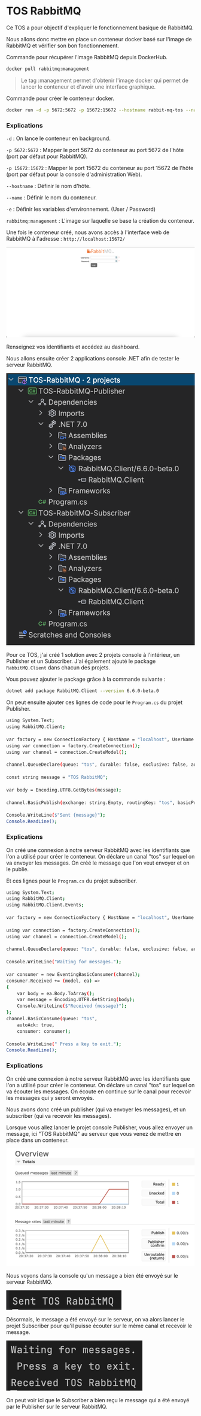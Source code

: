 # TOS RabbitMQ

Ce TOS a pour objectif d'expliquer le fonctionnement basique de RabbitMQ.

Nous allons donc mettre en place un conteneur docker basé sur l'image de RabbitMQ et vérifier son bon fonctionnement.

Commande pour récupérer l'image RabbitMQ depuis DockerHub.

```bash
docker pull rabbitmq:management
```

> Le tag :management permet d'obtenir l'image docker qui permet de lancer le conteneur et d'avoir une interface graphique.

Commande pour créer le conteneur docker.

```bash
docker run -d -p 5672:5672 -p 15672:15672 --hostname rabbit-mq-tos --name rabbit-mq-container -e RABBITMQ_DEFAULT_USER=user -e RABBITMQ_DEFAULT_PASS=password rabbitmq:management
```

### Explications

`-d` : On lance le conteneur en background.

`-p 5672:5672` : Mapper le port 5672 du conteneur au port 5672 de l'hôte (port par défaut pour RabbitMQ).

`-p 15672:15672` : Mapper le port 15672 du conteneur au port 15672 de l'hôte (port par défaut pour la console d'administration Web).

`--hostname` : Définir le nom d'hôte.

`--name` : Définir le nom du conteneur.

`-e` : Définir les variables d'environnement. (User / Password)

`rabbitmq:management` : L'image sur laquelle se base la création du conteneur.

Une fois le conteneur créé, nous avons accès à l'interface web de RabbitMQ à l'adresse : `http://localhost:15672/`

![Alt text](./screenshots/rabbitmq.png)

Renseignez vos identifiants et accédez au dashboard.

Nous allons ensuite créer 2 applications console .NET afin de tester le serveur RabbitMQ.

![Alt text](./screenshots/dependencies.png)

Pour ce TOS, j'ai créé 1 solution avec 2 projets console à l'intérieur, un Publisher et un Subscriber. J'ai également ajouté le package `RabbitMQ.Client` dans chacun des projets.

Vous pouvez ajouter le package grâce à la commande suivante : 
```bash
dotnet add package RabbitMQ.Client --version 6.6.0-beta.0
```

On peut ensuite ajouter ces lignes de code pour le `Program.cs` du projet Publisher.

```bash
using System.Text;
using RabbitMQ.Client;

var factory = new ConnectionFactory { HostName = "localhost", UserName = "user", Password = "password"};
using var connection = factory.CreateConnection();
using var channel = connection.CreateModel();

channel.QueueDeclare(queue: "tos", durable: false, exclusive: false, autoDelete: false, arguments: null);

const string message = "TOS RabbitMQ";

var body = Encoding.UTF8.GetBytes(message);

channel.BasicPublish(exchange: string.Empty, routingKey: "tos", basicProperties: null, body: body);

Console.WriteLine($"Sent {message}");
Console.ReadLine();
```

### Explications

On créé une connexion à notre serveur RabbitMQ avec les identifiants que l'on a utilisé pour créer le conteneur.
On déclare un canal "tos" sur lequel on va envoyer les messages.
On créé le message que l'on veut envoyer et on le publie.

Et ces lignes pour le `Program.cs` du projet subscriber.

```bash
using System.Text;
using RabbitMQ.Client;
using RabbitMQ.Client.Events;

var factory = new ConnectionFactory { HostName = "localhost", UserName = "user", Password = "password"};

using var connection = factory.CreateConnection();
using var channel = connection.CreateModel();

channel.QueueDeclare(queue: "tos", durable: false, exclusive: false, autoDelete: false, arguments: null);

Console.WriteLine("Waiting for messages.");

var consumer = new EventingBasicConsumer(channel);
consumer.Received += (model, ea) =>
{
    var body = ea.Body.ToArray();
    var message = Encoding.UTF8.GetString(body);
    Console.WriteLine($"Received {message}");
};
channel.BasicConsume(queue: "tos",
    autoAck: true,
    consumer: consumer);

Console.WriteLine(" Press a key to exit.");
Console.ReadLine();
```

### Explications

On créé une connexion à notre serveur RabbitMQ avec les identifiants que l'on a utilisé pour créer le conteneur.
On déclare un canal "tos" sur lequel on va écouter les messages.
On écoute en continue sur le canal pour recevoir les messages qui y seront envoyés.

Nous avons donc créé un publisher (qui va envoyer les messages), et un subscriber (qui va recevoir les messages).

Lorsque vous allez lancer le projet console Publisher, vous allez envoyer un message, ici "TOS RabbitMQ" au serveur que vous venez de mettre en place dans un conteneur.

![Alt text](./screenshots/overview.png)

Nous voyons dans la console qu'un message a bien été envoyé sur le serveur RabbitMQ.

![Alt text](./screenshots/sent.png)

Désormais, le message a été envoyé sur le serveur, on va alors lancer le projet Subscriber pour qu'il puisse écouter sur le même canal et recevoir le message.

![Alt text](./screenshots/received.png)

On peut voir ici que le Subscriber a bien reçu le message qui a été envoyé par le Publisher sur le serveur RabbitMQ.
